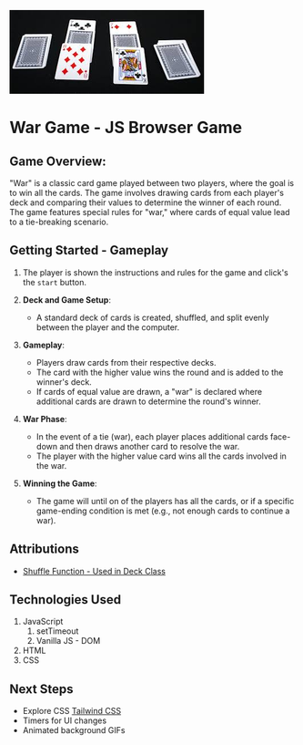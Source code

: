 ![alt text](./assets/image.png)

# War Game - JS Browser Game

## Game Overview:

"War" is a classic card game played between two players, where the goal is to win all the cards. The game involves drawing cards from each player's deck and comparing their values to determine the winner of each round. The game features special rules for "war," where cards of equal value lead to a tie-breaking scenario.

## Getting Started - Gameplay

1. The player is shown the instructions and rules for the game and click's the `start` button.

1. **Deck and Game Setup**:

   - A standard deck of cards is created, shuffled, and split evenly between the player and the computer.

1. **Gameplay**:

   - Players draw cards from their respective decks.
   - The card with the higher value wins the round and is added to the winner's deck.
   - If cards of equal value are drawn, a "war" is declared where additional cards are drawn to determine the round's winner.

1. **War Phase**:

   - In the event of a tie (war), each player places additional cards face-down and then draws another card to resolve the war.
   - The player with the higher value card wins all the cards involved in the war.

1. **Winning the Game**:
   - The game will until on of the players has all the cards, or if a specific game-ending condition is met (e.g., not enough cards to continue a war).


## Attributions

- [Shuffle Function - Used in Deck Class](https://stackoverflow.com/questions/2450954/how-to-randomize-shuffle-a-javascript-array) 

## Technologies Used

1. JavaScript
   1. setTimeout
   1. Vanilla JS - DOM
1. HTML
1. CSS

## Next Steps

- Explore CSS [Tailwind CSS](https://tailwindcss.com/)
- Timers for UI changes
- Animated background GIFs
